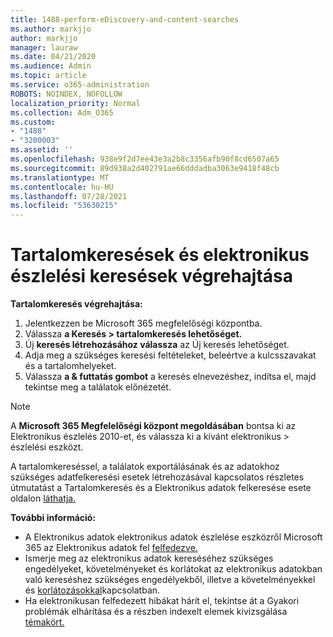 ```yaml
---
title: 1488-perform-eDiscovery-and-content-searches
ms.author: markjjo
author: markjjo
manager: lauraw
ms.date: 04/21/2020
ms.audience: Admin
ms.topic: article
ms.service: o365-administration
ROBOTS: NOINDEX, NOFOLLOW
localization_priority: Normal
ms.collection: Adm_O365
ms.custom:
- "1488"
- "3200003"
ms.assetid: ''
ms.openlocfilehash: 938e9f2d7ee43e3a2b8c3356afb90f8cd6507a65
ms.sourcegitcommit: 89d938a2d402791ae66dddadba3063e9418f48cb
ms.translationtype: MT
ms.contentlocale: hu-HU
ms.lasthandoff: 07/28/2021
ms.locfileid: "53630215"
---
```

# <a name="how-to-perform-content-searches-and-ediscovery-searches"></a>Tartalomkeresések és elektronikus észlelési keresések végrehajtása

**Tartalomkeresés végrehajtása:**

1. Jelentkezzen be Microsoft 365 megfelelőségi központba.
2. Válassza **a Keresés > tartalomkeresés lehetőséget.**
3. Új **keresés létrehozásához válassza** az Új keresés lehetőséget.
4. Adja meg a szükséges keresési feltételeket, beleértve a kulcsszavakat és a tartalomhelyeket.
5. Válassza **a & futtatás gombot** a keresés elnevezéshez, indítsa el, majd tekintse meg a találatok előnézetét.

> [!NOTE]
> A **Microsoft 365 Megfelelőségi központ megoldásában** bontsa ki az Elektronikus észlelés 2010-et, és válassza ki a kívánt elektronikus  >  észlelési  eszközt.

A tartalomkereséssel, a találatok exportálásának és az adatokhoz szükséges [](/microsoft-365/compliance/content-search) adatfelkeresési esetek létrehozásával kapcsolatos részletes útmutatást a Tartalomkeresés és a Elektronikus adatok felkeresése esete oldalon [láthatja.](/microsoft-365/compliance/ediscovery-cases)

**További információ:**

- A Elektronikus adatok elektronikus adatok észlelése eszközről Microsoft 365 az Elektronikus adatok fel [felfedezve.](/microsoft-365/compliance/ediscovery)
- Ismerje meg az elektronikus adatok kereséséhez szükséges engedélyeket, követelményeket [](/microsoft-365/compliance/assign-ediscovery-permissions) és korlátokat az elektronikus adatokban való kereséshez szükséges engedélyekből, illetve a követelményekkel és [korlátozásokkal](/microsoft-365/compliance/limits-for-content-search)kapcsolatban.
- Ha elektronikusan felfedezett hibákat hárít [](/microsoft-365/compliance/ediscovery-troubleshooting-common-issues) el, tekintse át a Gyakori problémák elhárítása és a részben indexelt elemek kivizsgálása [témakört.](/microsoft-365/compliance/investigating-partially-indexed-items-in-ediscovery)
